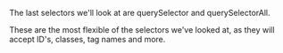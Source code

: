The last selectors we'll look at are querySelector and querySelectorAll. 

These are the most flexible of the selectors we've looked at, as they will accept ID's, classes, tag names and more.